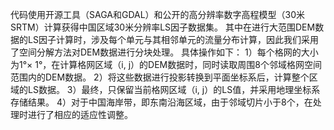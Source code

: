 代码使用开源工具（SAGA和GDAL）和公开的高分辨率数字高程模型（30米SRTM）计算获得中国区域30米分辨率LS因子数据集。
其中在进行大范围DEM数据的LS因子计算时，涉及每个单元与其相邻单元的流量分布计算，因此我们采用了空间分解方法对DEM数据进行分块处理。
具体操作如下：
    1）每个格网的大小为1°× 1°，在计算格网区域（i, j）的DEM数据时，同时读取周围8个邻域格网空间范围内的DEM数据。
    2）将这些数据进行投影转换到平面坐标系后，计算整个区域的LS数据。
    3）最终，只保留当前格网区域（i, j）的LS值，并采用地理坐标系存储结果。
    4）对于中国海岸带，即东南沿海区域，由于邻域切片小于8个，在处理时进行了相应的适应性调整。
